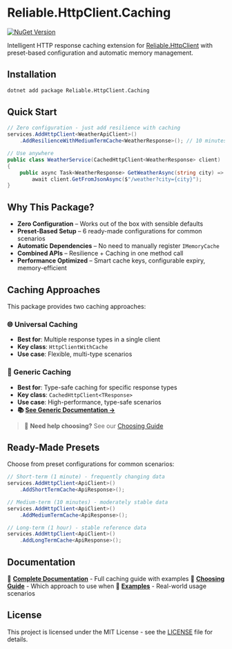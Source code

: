 # Reliable.HttpClient.Caching

[![NuGet Version](https://img.shields.io/nuget/v/Reliable.HttpClient.Caching)](https://www.nuget.org/packages/Reliable.HttpClient.Caching/)

Intelligent HTTP response caching extension for [Reliable.HttpClient](https://www.nuget.org/packages/Reliable.HttpClient/)
with preset-based configuration and automatic memory management.

## Installation

```bash
dotnet add package Reliable.HttpClient.Caching
```

## Quick Start

```csharp
// Zero configuration - just add resilience with caching
services.AddHttpClient<WeatherApiClient>()
    .AddResilienceWithMediumTermCache<WeatherResponse>(); // 10 minutes cache

// Use anywhere
public class WeatherService(CachedHttpClient<WeatherResponse> client)
{
    public async Task<WeatherResponse> GetWeatherAsync(string city) =>
        await client.GetFromJsonAsync($"/weather?city={city}");
}
```

## Why This Package?

- **Zero Configuration** – Works out of the box with sensible defaults
- **Preset-Based Setup** – 6 ready-made configurations for common scenarios
- **Automatic Dependencies** – No need to manually register `IMemoryCache`
- **Combined APIs** – Resilience + Caching in one method call
- **Performance Optimized** – Smart cache keys, configurable expiry, memory-efficient

## Caching Approaches

This package provides two caching approaches:

### 🌐 Universal Caching

- **Best for**: Multiple response types in a single client
- **Key class**: `HttpClientWithCache`
- **Use case**: Flexible, multi-type scenarios

### 🎯 Generic Caching

- **Best for**: Type-safe caching for specific response types
- **Key class**: `CachedHttpClient<TResponse>`
- **Use case**: High-performance, type-safe scenarios
- **📚 [See Generic Documentation →](Generic/README.md)**

> 🎯 **Need help choosing?** See our [Choosing Guide](../../docs/choosing-approach.md)

## Ready-Made Presets

Choose from preset configurations for common scenarios:

```csharp
// Short-term (1 minute) - frequently changing data
services.AddHttpClient<ApiClient>()
    .AddShortTermCache<ApiResponse>();

// Medium-term (10 minutes) - moderately stable data
services.AddHttpClient<ApiClient>()
    .AddMediumTermCache<ApiResponse>();

// Long-term (1 hour) - stable reference data
services.AddHttpClient<ApiClient>()
    .AddLongTermCache<ApiResponse>();
```

## Documentation

📖 **[Complete Documentation](../../docs/caching.md)** - Full caching guide with examples
🎯 **[Choosing Guide](../../docs/choosing-approach.md)** - Which approach to use when
📝 **[Examples](../../docs/examples/)** - Real-world usage scenarios

## License

This project is licensed under the MIT License - see the [LICENSE](../../LICENSE) file for details.
